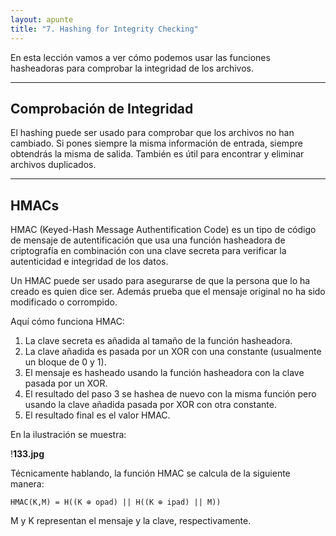 ```yaml
---
layout: apunte
title: "7. Hashing for Integrity Checking"
---
```


En esta lección vamos a ver cómo podemos usar las funciones hasheadoras para comprobar la integridad de los archivos.

-----------
<h2>Comprobación de Integridad</h2>
El hashing puede ser usado para comprobar que los archivos no han cambiado. Si pones siempre la misma información de entrada, siempre obtendrás la misma de salida. También es útil para encontrar y eliminar archivos duplicados.

------------
<h2>HMACs</h2>
HMAC (Keyed-Hash Message Authentification Code) es un tipo de código de mensaje de autentificación que usa una función hasheadora de criptografía en combinación con una clave secreta para verificar la autenticidad e integridad de los datos.

Un HMAC puede ser usado para asegurarse de que la persona que lo ha creado es quien dice ser. Además prueba que el mensaje original no ha sido modificado o corrompido.

Aquí cómo funciona HMAC:

1. La clave secreta es añadida al tamaño de la función hasheadora.
2. La clave añadida es pasada por un XOR con una constante (usualmente un bloque de 0 y 1).
3. El mensaje es hasheado usando la función hasheadora con la clave pasada por un XOR.
4. El resultado del paso 3 se hashea de nuevo con la misma función pero usando la clave añadida pasada por XOR con otra constante.
5. El resultado final es el valor HMAC.

En la ilustración se muestra:

!**133.jpg**

Técnicamente hablando, la función HMAC se calcula de la siguiente manera:

`HMAC(K,M) = H((K ⊕ opad) || H((K ⊕ ipad) || M))`

M y K representan el mensaje y la clave, respectivamente.